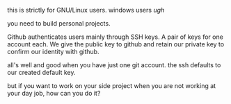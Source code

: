 this is strictly for GNU/Linux users. windows users *ugh*

you need to build personal projects.  


Github authenticates users mainly through SSH keys. A pair of keys for one account each. We give the public key to github and retain our private key to confirm our identity with github.

all's well and good when you have just one git account. the ssh defaults to our created default key.

but if you want to work on your side project when you are not working at your day job, how can you do it?

